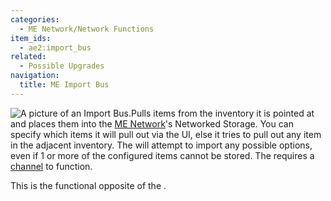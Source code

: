 ```yaml
---
categories:
  - ME Network/Network Functions
item_ids:
  - ae2:import_bus
related:
  - Possible Upgrades
navigation:
  title: ME Import Bus
---
```


![A picture of an Import Bus.](../../../../public/assets/large/import_bus.png)Pulls items from
the inventory it is pointed at and places them into the [ME Network](../../me-network.md)'s Networked Storage.
You can specify which items it will pull out via the UI, else it tries to pull out any item in the adjacent
inventory. The <ItemLink id="import_bus"/> will
attempt to import any possible options, even if 1 or more of the configured
items cannot be stored. The <ItemLink
id="import_bus"/> requires a
[channel](../channels.md) to function.

This is the functional opposite of the <ItemLink
id="export_bus"/>.

<RecipeFor id="import_bus" />
